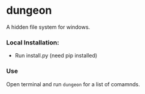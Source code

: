 # dungeon

A hidden file system for windows.

### Local Installation:

- Run install.py (need pip installed)

### Use

Open terminal and run `dungeon` for a list of comamnds.
